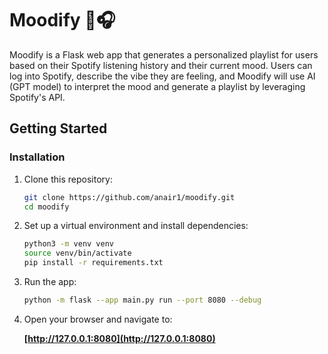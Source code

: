 # Moodify 🎵🎧

Moodify is a Flask web app that generates a personalized playlist for users based on their Spotify listening history and their current mood. Users can log into Spotify, describe the vibe they are feeling, and Moodify will use AI (GPT model) to interpret the mood and generate a playlist by leveraging Spotify's API.

## Getting Started

### Installation

1. Clone this repository:
   ```bash
   git clone https://github.com/anair1/moodify.git
   cd moodify
2. Set up a virtual environment and install dependencies:
   ```bash
   python3 -m venv venv
   source venv/bin/activate
   pip install -r requirements.txt
3. Run the app:
   ```bash
   python -m flask --app main.py run --port 8080 --debug
4. Open your browser and navigate to:
   
   **[http://127.0.0.1:8080](http://127.0.0.1:8080)**
